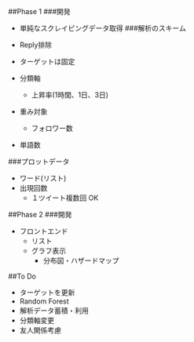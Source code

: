 ##Phase 1
###開発
- 単純なスクレイピングデータ取得
###解析のスキーム
- Reply排除
- ターゲットは固定
- 分類軸
     - 上昇率(1時間、1日、3日)
- 重み対象
     - フォロワー数

- 単語数

###プロットデータ
- ワード(リスト)
-  出現回数
     - １ツイート複数回 OK

##Phase 2
###開発
- フロントエンド
     - リスト
     - グラフ表示
          - 分布図・ハザードマップ

##To Do
- ターゲットを更新
- Random Forest
- 解析データ蓄積・利用
- 分類軸変更
- 友人関係考慮
